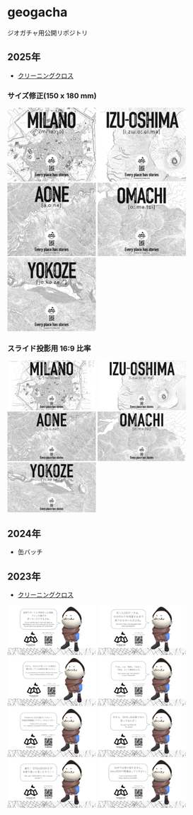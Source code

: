 # geogacha
ジオガチャ用公開リポジトリ


## 2025年
* [クリーニングクロス](https://github.com/furuhashilab/geogacha/tree/main/cleaningcloth/202507geoten)

### サイズ修正(150 x 180 mm)
<img src="https://github.com/furuhashilab/geogacha/blob/main/cleaningcloth/202507geoten/FuruhashiLab_CleaningCloth2025/FuruhashiLab_CleaningCloth2025_v2.001.jpeg?raw=true" width="200" /> <img src="https://github.com/furuhashilab/geogacha/blob/main/cleaningcloth/202507geoten/FuruhashiLab_CleaningCloth2025/FuruhashiLab_CleaningCloth2025_v2.002.jpeg?raw=true" width="200" />
 <img src="https://github.com/furuhashilab/geogacha/blob/main/cleaningcloth/202507geoten/FuruhashiLab_CleaningCloth2025/FuruhashiLab_CleaningCloth2025_v2.003.jpeg?raw=true" width="200" /> 
<img src="https://github.com/furuhashilab/geogacha/blob/main/cleaningcloth/202507geoten/FuruhashiLab_CleaningCloth2025/FuruhashiLab_CleaningCloth2025_v2.004.jpeg?raw=true" width="200" /> <img src="https://github.com/furuhashilab/geogacha/blob/main/cleaningcloth/202507geoten/FuruhashiLab_CleaningCloth2025/FuruhashiLab_CleaningCloth2025_v2.005.jpeg?raw=true" width="200" />


### スライド投影用 16:9 比率
<img src="https://github.com/furuhashilab/geogacha/blob/main/cleaningcloth/202507geoten/FuruhashiLab_CleaningCloth2025/FuruhashiLab_CleaningCloth2025_v1.001.jpeg?raw=true" width="200" /> <img src="https://github.com/furuhashilab/geogacha/blob/main/cleaningcloth/202507geoten/FuruhashiLab_CleaningCloth2025/FuruhashiLab_CleaningCloth2025_v1.002.jpeg?raw=true" width="200" />
 <img src="https://github.com/furuhashilab/geogacha/blob/main/cleaningcloth/202507geoten/FuruhashiLab_CleaningCloth2025/FuruhashiLab_CleaningCloth2025_v1.003.jpeg?raw=true" width="200" /> 
<img src="https://github.com/furuhashilab/geogacha/blob/main/cleaningcloth/202507geoten/FuruhashiLab_CleaningCloth2025/FuruhashiLab_CleaningCloth2025_v1.004.jpeg?raw=true" width="200" /> <img src="https://github.com/furuhashilab/geogacha/blob/main/cleaningcloth/202507geoten/FuruhashiLab_CleaningCloth2025/FuruhashiLab_CleaningCloth2025_v1.005.jpeg?raw=true" width="200" />


## 2024年
* 缶バッチ


## 2023年
* [クリーニングクロス](https://github.com/furuhashilab/geogacha/tree/main/cleaningcloth/202304geoten)

<img src="https://github.com/furuhashilab/geogacha/blob/main/cleaningcloth/202304geoten/cleaningcloth_furuhashikun2023_a01_forGeoTen.png?raw=true" width="200" /> <img src="https://github.com/furuhashilab/geogacha/blob/main/cleaningcloth/202304geoten/cleaningcloth_furuhashikun2023_b01_forGeoTen.png?raw=true" width="200" /> <img src="https://github.com/furuhashilab/geogacha/blob/main/cleaningcloth/202304geoten/cleaningcloth_furuhashikun2023_c01_forGeoTen.png?raw=true" width="200" /> <img src="https://github.com/furuhashilab/geogacha/blob/main/cleaningcloth/202304geoten/cleaningcloth_furuhashikun2023_d01_forGeoTen.png?raw=true" width="200" /> <img src="https://github.com/furuhashilab/geogacha/blob/main/cleaningcloth/202304geoten/cleaningcloth_furuhashikun2023_e01_forGeoTen.png?raw=true" width="200" /> <img src="https://github.com/furuhashilab/geogacha/blob/main/cleaningcloth/202304geoten/cleaningcloth_furuhashikun2023_f01_forGeoTen.png?raw=true" width="200" /> <img src="https://github.com/furuhashilab/geogacha/blob/main/cleaningcloth/202304geoten/cleaningcloth_furuhashikun2023_g01_forGeoTen.png?raw=true" width="200" /> <img src="https://github.com/furuhashilab/geogacha/blob/main/cleaningcloth/202304geoten/cleaningcloth_furuhashikun2023_h01_forGeoTen.png?raw=true" width="200" />

